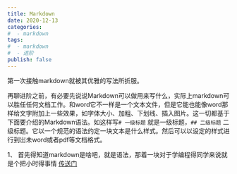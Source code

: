 ```yaml
---
title: Markdown
date: 2020-12-13
categories:
#  - markdown
tags:
#  - markdown
#  - 进阶
publish: false
---
```


第一次接触markdown就被其优雅的写法所折服。

再聊进阶之前，有必要先说说Markdown可以做用来写什么，实际上markdown可以胜任任何文档工作。和word它不一样是一个文本文件，但是它能也能像word那样给文字附加上一些效果，如字体大小、加粗、下划线、插入图片。这一切都基于下面要介绍的Markdown语法。如这样写`# 一级标题` 就是一级标题，`## 二级标题` 二级标题。它以一个规范的语法约定一块文本是什么样式。然后可以以设定的样式进行到岀未word或者pdf等文档格式。

1、 首先得知道markdown是啥吧，就是语法，那着一块对于学编程得同学来说就是个把小时得事情 [传送门](https://www.runoob.com/markdown/md-tutorial.html)



